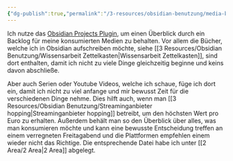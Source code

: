 ```yaml
---
{"dg-publish":true,"permalink":"/3-resources/obsidian-benutzung/media-backlog/","created":"2024-04-21T13:06:58.745+02:00","updated":"2024-05-17T10:47:20.622+02:00"}
---
```



Ich nutze das [Obsidian Projects Plugin](https://github.com/marcusolsson/obsidian-projects), um einen Überblick durch ein Backlog für meine konsumierten Medien zu behalten. Vor allem die Bücher, welche ich in Obsidian aufschreiben möchte, siehe [[3 Resources/Obsidian Benutzung/Wissensarbeit Zettelkasten\|Wissensarbeit Zettelkasten]], sind dort enthalten, damit ich nicht zu viele Dinge gleichzeitig beginne und keins davon abschließe.

Aber auch Serien oder Youtube Videos, welche ich schaue, füge ich dort ein, damit ich nicht zu viel anfange und mir bewusst Zeit für die verschiedenen Dinge nehme. Dies hilft auch, wenn man [[3 Resources/Obsidian Benutzung/Streaminganbieter hopping\|Streaminganbieter hopping]] betreibt, um den höchsten Wert pro Euro zu erhalten.
Außerdem behält man so den Überblick über alles, was man konsumieren möchte und kann eine bewusste Entscheidung treffen an einem verregneten Freitagabend und die Plattformen empfehlen einem wieder nicht das Richtige.
Die entsprechende Datei habe ich unter [[2 Area/2 Area\|2 Area]] abgelegt.
